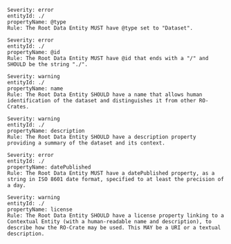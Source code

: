     Severity: error
    entityId: ./
    propertyName: @type
    Rule: The Root Data Entity MUST have @type set to "Dataset".

    Severity: error
    entityId: ./
    propertyName: @id
    Rule: The Root Data Entity MUST have @id that ends with a "/" and SHOULD be the string "./".

    Severity: warning
    entityId: ./
    propertyName: name
    Rule: The Root Data Entity SHOULD have a name that allows human identification of the dataset and distinguishes it from other RO-Crates.

    Severity: warning
    entityId: ./
    propertyName: description
    Rule: The Root Data Entity SHOULD have a description property providing a summary of the dataset and its context.

    Severity: error
    entityId: ./
    propertyName: datePublished
    Rule: The Root Data Entity MUST have a datePublished property, as a string in ISO 8601 date format, specified to at least the precision of a day.

    Severity: warning
    entityId: ./
    propertyName: license
    Rule: The Root Data Entity SHOULD have a license property linking to a Contextual Entity (with a human-readable name and description), to describe how the RO-Crate may be used. This MAY be a URI or a textual description.
